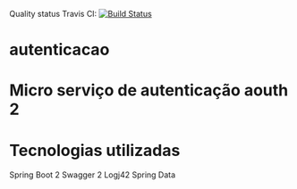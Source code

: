 

Quality status Travis CI:  [![Build Status](https://travis-ci.org/adilsonsilva/autenticacao.svg?branch=master)](https://travis-ci.org/adilsonsilva/autenticaca)

# autenticacao

# Micro serviço de autenticação aouth 2

# Tecnologias utilizadas

Spring Boot 2 
Swagger 2 
Logj42 
Spring Data 

